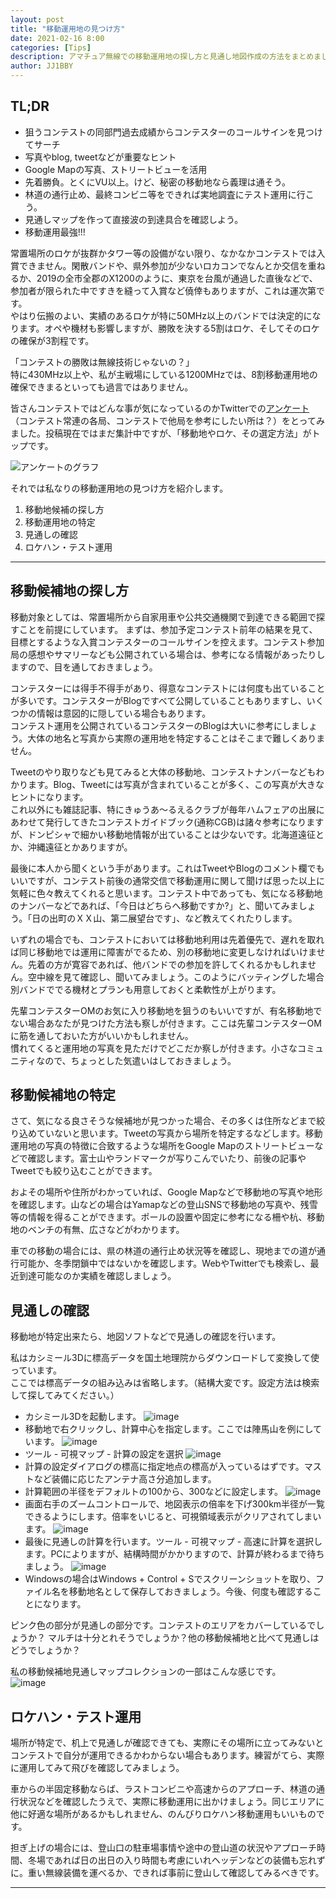 ```yaml
---
layout: post
title: "移動運用地の見つけ方"
date: 2021-02-16 8:00
categories: [Tips]
description: アマチュア無線での移動運用地の探し方と見通し地図作成の方法をまとめました。
author: JJ1BBY
---
```

## TL;DR
* 狙うコンテストの同部門過去成績からコンテスターのコールサインを見つけてサーチ
* 写真やblog, tweetなどが重要なヒント
* Google Mapの写真、ストリートビューを活用
* 先着勝負。とくにVU以上。けど、秘密の移動地なら義理は通そう。
* 林道の通行止め、最終コンビニ等をできれば実地調査にテスト運用に行こう。
* 見通しマップを作って直接波の到達具合を確認しよう。
* 移動運用最強!!!

常置場所のロケが抜群かタワー等の設備がない限り、なかなかコンテストでは入賞できません。閑散バンドや、県外参加が少ないロカコンでなんとか交信を重ねるか、2019の全市全郡のX1200のように、東京を台風が通過した直後などで、参加者が限られた中ですきを縫って入賞など僥倖もありますが、これは運次第です。  
やはり伝搬のよい、実績のあるロケが特に50MHz以上のバンドでは決定的になります。オペや機材も影響しますが、勝敗を決する5割はロケ、そしてそのロケの確保が3割程です。  

「コンテストの勝敗は無線技術じゃないの？」  
特に430MHz以上や、私が主戦場にしている1200MHzでは、8割移動運用地の確保できまるといっても過言ではありません。  

皆さんコンテストではどんな事が気になっているのかTwitterでの[アンケート](https://twitter.com/jj1bby/status/1361296582138761216?s=21)（コンテスト常連の各局、コンテストで他局を参考にしたい所は？）をとってみました。投稿現在ではまだ集計中ですが、「移動地やロケ、その選定方法」がトップです。  

![アンケートのグラフ](https://user-images.githubusercontent.com/79028771/108000807-26ff3c80-702e-11eb-9cc1-60c62bbaf8f6.png)

それでは私なりの移動運用地の見つけ方を紹介します。　　

1. 移動地候補の探し方
2. 移動運用地の特定
3. 見通しの確認
4. ロケハン・テスト運用

----
## 移動候補地の探し方  
移動対象としては、常置場所から自家用車や公共交通機関で到達できる範囲で探すことを前提にしています。
まずは、参加予定コンテスト前年の結果を見て、目標とするような入賞コンテスターのコールサインを控えます。コンテスト参加局の感想やサマリーなども公開されている場合は、参考になる情報があったりしますので、目を通しておきましょう。    

コンテスターには得手不得手があり、得意なコンテストには何度も出ていることが多いです。コンテスターがBlogですべて公開していることもありますし、いくつかの情報は意図的に隠している場合もあります。  
コンテスト運用を公開されているコンテスターのBlogは大いに参考にしましょう。大体の地名と写真から実際の運用地を特定することはそこまで難しくありません。  

Tweetのやり取りなども見てみると大体の移動地、コンテストナンバーなどもわかります。Blog、Tweetには写真が含まれていることが多く、この写真が大きなヒントになります。  
これ以外にも雑誌記事、特にきゅうあ～るえるクラブが毎年ハムフェアの出展にあわせて発行してきたコンテストガイドブック(通称CGB)は諸々参考になりますが、ドンピシャで細かい移動地情報が出ていることは少ないです。北海道遠征とか、沖縄遠征とかありますが。  

最後に本人から聞くという手があります。これはTweetやBlogのコメント欄でもいいですが、コンテスト前後の通常交信で移動運用に関して聞けば思った以上に気軽に色々教えてくれると思います。コンテスト中であっても、気になる移動地のナンバーなどであれば、「今日はどちらへ移動ですか?」と、聞いてみましょう。「日の出町のＸＸ山、第二展望台です」、など教えてくれたりします。  

いずれの場合でも、コンテストにおいては移動地利用は先着優先で、遅れを取れば同じ移動地では運用に障害がでるため、別の移動地に変更しなければいけません。先着の方が寛容であれば、他バンドでの参加を許してくれるかもしれません。空中線を見て確認し、聞いてみましょう。このようにバッティングした場合別バンドででる機材とプランも用意しておくと柔軟性が上がります。  

先輩コンテスターOMのお気に入り移動地を狙うのもいいですが、有名移動地でない場合あなたが見つけた方法も察しが付きます。ここは先輩コンテスターOMに筋を通しておいた方がいいかもしれません。  
慣れてくると運用地の写真を見ただけでどこだか察しが付きます。小さなコミュニティなので、ちょっとした気遣いはしておきましょう。  

## 移動候補地の特定  
さて、気になる良さそうな候補地が見つかった場合、その多くは住所などまで絞り込めていないと思います。Tweetの写真から場所を特定するなどします。移動運用地の写真の特徴に合致するような場所をGoogle Mapのストリートビューなどで確認します。富士山やランドマークが写りこんでいたり、前後の記事やTweetでも絞り込むことができます。  

およその場所や住所がわかっていれば、Google Mapなどで移動地の写真や地形を確認します。山などの場合はYamapなどの登山SNSで移動地の写真や、残雪等の情報を得ることができます。ポールの設置や固定に参考になる柵や杭、移動地のベンチの有無、広さなどがわかります。  

車での移動の場合には、県の林道の通行止め状況等を確認し、現地までの道が通行可能か、冬季閉鎖中ではないかを確認します。WebやTwitterでも検索し、最近到達可能なのか実績を確認しましょう。  

## 見通しの確認
移動地が特定出来たら、地図ソフトなどで見通しの確認を行います。  

私はカシミール3Dに標高データを国土地理院からダウンロードして変換して使っています。  
ここでは標高データの組み込みは省略します。（結構大変です。設定方法は検索して探してみてください。）  
* カシミール3Dを起動します。
![image](https://user-images.githubusercontent.com/79028771/107999480-c91d2580-702a-11eb-8367-e4bb748b866a.png)
* 移動地で右クリックし、計算中心を指定します。ここでは陣馬山を例にしています。
![image](https://user-images.githubusercontent.com/79028771/107999560-0386c280-702b-11eb-9c44-89c6d938b51e.png)
* ツール - 可視マップ - 計算の設定を選択
![image](https://user-images.githubusercontent.com/79028771/107999620-2d3fe980-702b-11eb-805f-281fccc689a5.png)
* 計算の設定ダイアログの標高に指定地点の標高が入っているはずです。マストなど装備に応じたアンテナ高さ分追加します。
* 計算範囲の半径をデフォルトの100から、300などに設定します。
![image](https://user-images.githubusercontent.com/79028771/107999859-db4b9380-702b-11eb-8f15-3dc871bc6111.png)
* 画面右手のズームコントロールで、地図表示の倍率を下げ300km半径が一覧できるようにします。倍率をいじると、可視領域表示がクリアされてしまいます。
![image](https://user-images.githubusercontent.com/79028771/107999724-7a23c000-702b-11eb-8f6c-d4bcd77eb6ba.png)
* 最後に見通しの計算を行います。ツール - 可視マップ - 高速に計算を選択します。PCによりますが、結構時間がかかりますので、計算が終わるまで待ちましょう。
![image](https://user-images.githubusercontent.com/79028771/108000120-82302f80-702c-11eb-9e8b-51f40a999094.png)
* Windowsの場合はWindows + Control + Sでスクリーンショットを取り、ファイル名を移動地名として保存しておきましょう。今後、何度も確認することになります。  

ピンク色の部分が見通しの部分です。コンテストのエリアをカバーしているでしょうか？ マルチは十分とれそうでしょうか？他の移動候補地と比べて見通しはどうでしょうか？  

私の移動候補地見通しマップコレクションの一部はこんな感じです。  
![image](https://user-images.githubusercontent.com/79028771/108000323-f8cd2d00-702c-11eb-81ed-3ad06ce12b66.png)


## ロケハン・テスト運用  
場所が特定で、机上で見通しが確認できても、実際にその場所に立ってみないとコンテストで自分が運用できるかわからない場合もあります。練習がてら、実際に運用してみて飛びを確認してみましょう。  

車からの半固定移動ならば、ラストコンビニや高速からのアプローチ、林道の通行状況などを確認したうえで、実際に移動運用に出かけましょう。同じエリアに他に好適な場所があるかもしれません、のんびりロケハン移動運用もいいものです。  

担ぎ上げの場合には、登山口の駐車場事情や途中の登山道の状況やアプローチ時間、冬場であれば日の出日の入り時間も考慮にいれヘッデンなどの装備も忘れずに。重い無線装備を運べるか、できれば事前に登山して確認してみるべきです。  

---

   
<script src="https://utteranc.es/client.js"
        repo="JJ1BBY/JJ1BBY.github.io"
        issue-term="pathname"
        theme="github-light"
        crossorigin="anonymous"
        async>
</script>

